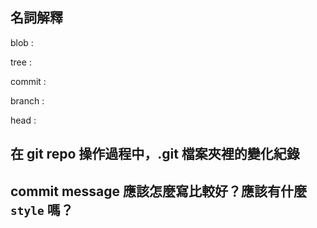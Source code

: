 名詞解釋
---
blob
: 

tree
: 

commit
: 

branch
: 

head 
: 

在 git repo 操作過程中，.git 檔案夾裡的變化紀錄
---

commit message 應該怎麼寫比較好？應該有什麼 `style` 嗎？
---
